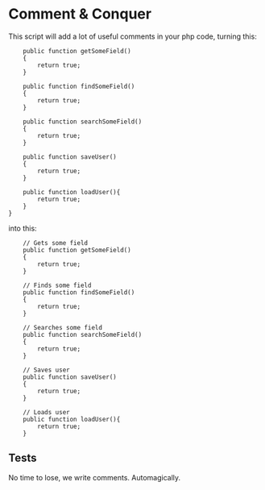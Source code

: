 # Comment & Conquer

This script will add a lot of useful comments in your php code, turning this:
```
    public function getSomeField()
    {
        return true;
    }

    public function findSomeField()
    {
        return true;
    }

    public function searchSomeField()
    {
        return true;
    }

    public function saveUser()
    {
        return true;
    }

    public function loadUser(){
        return true;
    }
}
```


into this:
```
    // Gets some field
    public function getSomeField()
    {
        return true;
    }

    // Finds some field
    public function findSomeField()
    {
        return true;
    }

    // Searches some field
    public function searchSomeField()
    {
        return true;
    }

    // Saves user
    public function saveUser()
    {
        return true;
    }

    // Loads user
    public function loadUser(){
        return true;
    }
```

## Tests
No time to lose, we write comments. Automagically.
